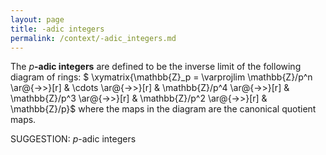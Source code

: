 ```yaml
---
layout: page
title: -adic integers
permalink: /context/-adic_integers.md
---
```


The $p$**-adic integers** are defined to be the inverse limit of the following diagram of rings:
$ \xymatrix{\mathbb{Z}_p = \varprojlim \mathbb{Z}/p^n  \ar@{->>}[r] &  \cdots \ar@{->>}[r] & \mathbb{Z}/p^4 \ar@{->>}[r] & \mathbb{Z}/p^3 \ar@{->>}[r] & \mathbb{Z}/p^2 \ar@{->>}[r] & \mathbb{Z}/p}$ where the maps in the diagram are the canonical quotient maps.


SUGGESTION: $p$-adic integers